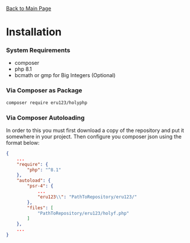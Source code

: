 [Back to Main Page](../README.md)

# Installation
### System Requirements
 - composer
 - php 8.1
 - bcmath or gmp for Big Integers (Optional)

### Via Composer as Package
```bash
composer require eru123/holyphp
```
### Via Composer Autoloading
In order to this you must first download a copy of the repository and put it somewhere in your project. Then configure you composer json using the format below:

```json
{
    ...
    "require": {
        "php": "^8.1"
    },
    "autoload": {
        "psr-4": {
            ...
            "eru123\\": "PathToRepository/eru123/"
        },
        "files": [
            "PathToRepository/eru123/holyf.php"
        ]
    },
    ...
}

```